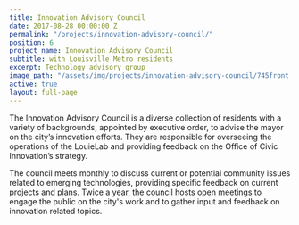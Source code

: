 ```yaml
---
title: Innovation Advisory Council
date: 2017-08-28 00:00:00 Z
permalink: "/projects/innovation-advisory-council/"
position: 6
project_name: Innovation Advisory Council
subtitle: with Louisville Metro residents
excerpt: Technology advisory group
image_path: "/assets/img/projects/innovation-advisory-council/745front.jpg"
active: true
layout: full-page
---
```


The Innovation Advisory Council is a diverse collection of residents with a variety of backgrounds, appointed by executive order, to advise the mayor on the city’s innovation efforts. They are responsible for overseeing the operations of the LouieLab and providing feedback on the Office of Civic Innovation’s strategy.

The council meets monthly to discuss current or potential community issues related to emerging technologies, providing specific feedback on current projects and plans. Twice a year, the council hosts open meetings to engage the public on the city's work and to gather input and feedback on innovation related topics.
